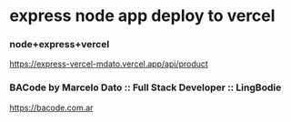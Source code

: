 # express node app deploy to vercel
### node+express+vercel
https://express-vercel-mdato.vercel.app/api/product

### BACode by Marcelo Dato :: Full Stack Developer :: LingBodie
https://bacode.com.ar
